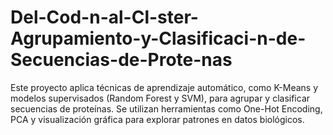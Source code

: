 # Del-Cod-n-al-Cl-ster-Agrupamiento-y-Clasificaci-n-de-Secuencias-de-Prote-nas
Este proyecto aplica técnicas de aprendizaje automático, como K-Means y modelos supervisados (Random Forest y SVM), para agrupar y clasificar secuencias de proteínas. Se utilizan herramientas como One-Hot Encoding, PCA y visualización gráfica para explorar patrones en datos biológicos.
